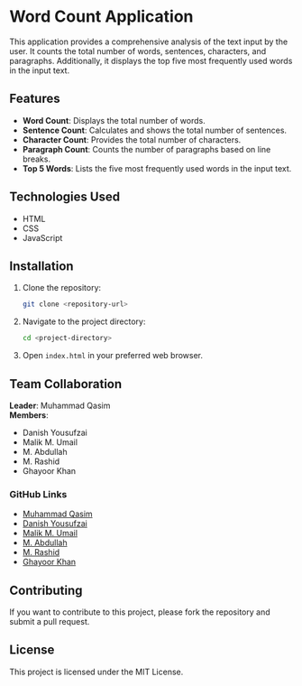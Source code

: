 # Word Count Application

This application provides a comprehensive analysis of the text input by the user. It counts the total number of words, sentences, characters, and paragraphs. Additionally, it displays the top five most frequently used words in the input text.

## Features

- **Word Count**: Displays the total number of words.
- **Sentence Count**: Calculates and shows the total number of sentences.
- **Character Count**: Provides the total number of characters.
- **Paragraph Count**: Counts the number of paragraphs based on line breaks.
- **Top 5 Words**: Lists the five most frequently used words in the input text.

## Technologies Used

- HTML
- CSS
- JavaScript

## Installation

1. Clone the repository:

   ```bash
   git clone <repository-url>
   ```

2. Navigate to the project directory:

   ```bash
   cd <project-directory>
   ```

3. Open `index.html` in your preferred web browser.

## Team Collaboration

**Leader**: Muhammad Qasim  
**Members**: 
- Danish Yousufzai
- Malik M. Umail
- M. Abdullah
- M. Rashid
- Ghayoor Khan

### GitHub Links

- [Muhammad Qasim](https://github.com/<your-github-username>)
- [Danish Yousufzai](https://github.com/<your-github-username>)
- [Malik M. Umail](https://github.com/<your-github-username>)
- [M. Abdullah](https://github.com/<your-github-username>)
- [M. Rashid](https://github.com/<your-github-username>)
- [Ghayoor Khan](https://github.com/<your-github-username>)

## Contributing

If you want to contribute to this project, please fork the repository and submit a pull request.

## License

This project is licensed under the MIT License.